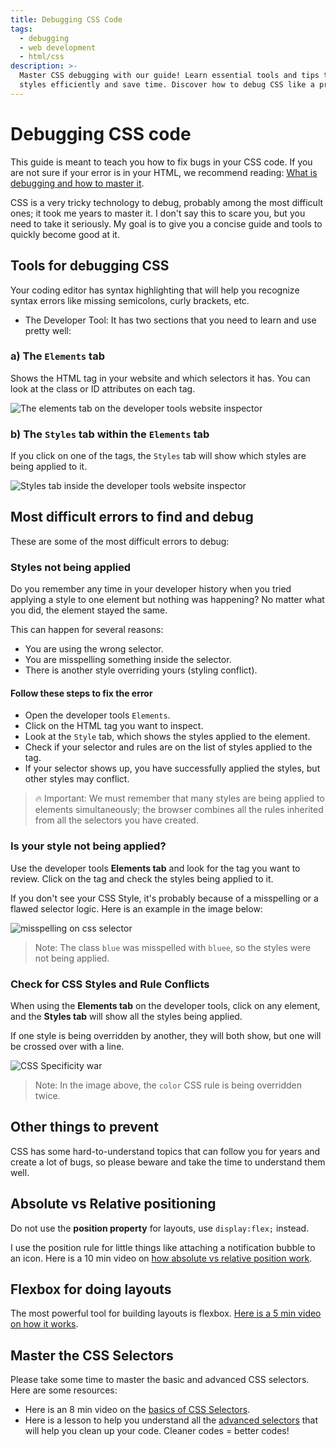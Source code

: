 ```yaml
---
title: Debugging CSS Code
tags:
  - debugging
  - web development
  - html/css
description: >-
  Master CSS debugging with our guide! Learn essential tools and tips to fix
  styles efficiently and save time. Discover how to debug CSS like a pro!
---
```

# Debugging CSS code

This guide is meant to teach you how to fix bugs in your CSS code. If you are not sure if your error is in your HTML, we recommend reading: [What is debugging and how to master it](https://4geeks.com/lesson/what-is-debugging-code).

CSS is a very tricky technology to debug, probably among the most difficult ones; it took me years to master it. I don't say this to scare you, but you need to take it seriously. My goal is to give you a concise guide and tools to quickly become good at it.

## Tools for debugging CSS

Your coding editor has syntax highlighting that will help you recognize syntax errors like missing semicolons, curly brackets, etc.
+ The Developer Tool: It has two sections that you need to learn and use pretty well:

### a) The `Elements` tab

Shows the HTML tag in your website and which selectors it has. You can look at the class or ID attributes on each tag.

![The elements tab on the developer tools website inspector](https://i.imgur.com/oJoH8C3.png?raw=true)

### b) The `Styles` tab within the `Elements` tab

If you click on one of the tags, the `Styles` tab will show which styles are being applied to it.

![Styles tab inside the developer tools website inspector](https://i.imgur.com/UM926NI.png?raw=true)

## Most difficult errors to find and debug

These are some of the most difficult errors to debug:

### Styles not being applied

Do you remember any time in your developer history when you tried applying a style to one element but nothing was happening? No matter what you did, the element stayed the same.

This can happen for several reasons:
- You are using the wrong selector.
- You are misspelling something inside the selector.
- There is another style overriding yours (styling conflict).

#### Follow these steps to fix the error

+ Open the developer tools `Elements`.
+ Click on the HTML tag you want to inspect.
+ Look at the `Style` tab, which shows the styles applied to the element.
+ Check if your selector and rules are on the list of styles applied to the tag.
+ If your selector shows up, you have successfully applied the styles, but other styles may conflict.

> 🔥 Important: We must remember that many styles are being applied to elements simultaneously; the browser combines all the rules inherited from all the selectors you have created.

### Is your style not being applied?

Use the developer tools **Elements tab** and look for the tag you want to review. Click on the tag and check the styles being applied to it.

If you don't see your CSS Style, it's probably because of a misspelling or a flawed selector logic. Here is an example in the image below:

![misspelling on css selector](https://storage.googleapis.com/breathecode-asset-images/misspelling-on-css-selector.gif?raw=true)

> Note: The class `blue` was misspelled with `bluee`, so the styles were not being applied.

### Check for CSS Styles and Rule Conflicts

When using the **Elements tab** on the developer tools, click on any element, and the **Styles tab** will show all the styles being applied.

If one style is being overridden by another, they will both show, but one will be crossed over with a line.

![CSS Specificity war](https://storage.googleapis.com/breathecode-asset-images/5ee0ed4c5601a9e40b006ae708a405ff48511b3423449968a029ee5a56fe8777.png?raw=true)

> Note: In the image above, the `color` CSS rule is being overridden twice.

## Other things to prevent

CSS has some hard-to-understand topics that can follow you for years and create a lot of bugs, so please beware and take the time to understand them well.

## Absolute vs Relative positioning

Do not use the **position property** for layouts, use `display:flex;` instead.

I use the position rule for little things like attaching a notification bubble to an icon. Here is a 10 min video on [how absolute vs relative position work](https://www.loom.com/share/3715da41c2ec45be8711c4f8944e406b).

## Flexbox for doing layouts

The most powerful tool for building layouts is flexbox. [Here is a 5 min video on how it works](https://www.youtube.com/watch?v=ZRc2vUF92e8).

## Master the CSS Selectors

Please take some time to master the basic and advanced CSS selectors. Here are some resources:

- Here is an 8 min video on the [basics of CSS Selectors](https://www.youtube.com/watch?v=0Wt1n0wvSe8).
- Here is a lesson to help you understand all the [advanced selectors](https://4geeks.com/lesson/mastering-css-selectors) that will help you clean up your code. Cleaner codes = better codes!
